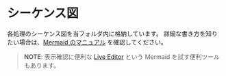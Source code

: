 # シーケンス図

各処理のシーケンス図を当フォルダ内に格納しています。
詳細な書き方を知りたい場合は、[Mermaid のマニュアル] を確認してください。

> **NOTE**: 表示確認に便利な [Live Editor] という Mermaid を試す便利ツールもあります。

[Live Editor]: https://mermaid-js.github.io/mermaid-live-editor
[Mermaid のマニュアル]: https://mermaid-js.github.io/mermaid/#/sequenceDiagram